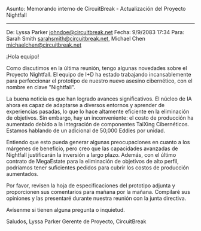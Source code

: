 Asunto: Memorando interno de CircuitBreak - Actualización del Proyecto Nightfall

---

De: Lyssa Parker <johndoe@circuitbreak.net>
Fecha: 9/9/2083 17:34
Para: Sarah Smith <sarahsmith@circuitbreak.net>, Michael Chen <michaelchen@circuitbreak.net>

¡Hola equipo!

Como discutimos en la última reunión, tengo algunas novedades sobre el Proyecto Nightfall. El equipo de I+D ha estado trabajando incansablemente para perfeccionar el prototipo de nuestro nuevo asesino cibernético, con el nombre en clave "Nightfall".

La buena noticia es que han logrado avances significativos. El núcleo de IA ahora es capaz de adaptarse a diversos entornos y aprender de experiencias pasadas, lo que lo hace altamente eficiente en la eliminación de objetivos. Sin embargo, hay un inconveniente: el costo de producción ha aumentado debido a la integración de componentes TaiXing Cibernéticos. Estamos hablando de un adicional de 50,000 Eddies por unidad.

Entiendo que esto pueda generar algunas preocupaciones en cuanto a los márgenes de beneficio, pero creo que las capacidades avanzadas de Nightfall justificarán la inversión a largo plazo. Además, con el último contrato de MegaEstate para la eliminación de objetivos de alto perfil, podríamos tener suficientes pedidos para cubrir los costos de producción aumentados.

Por favor, revisen la hoja de especificaciones del prototipo adjunta y proporcionen sus comentarios para mañana por la mañana. Compilaré sus opiniones y las presentaré durante nuestra reunión con la junta directiva.

Avísenme si tienen alguna pregunta o inquietud.

Saludos,
Lyssa Parker
Gerente de Proyecto, CircuitBreak
